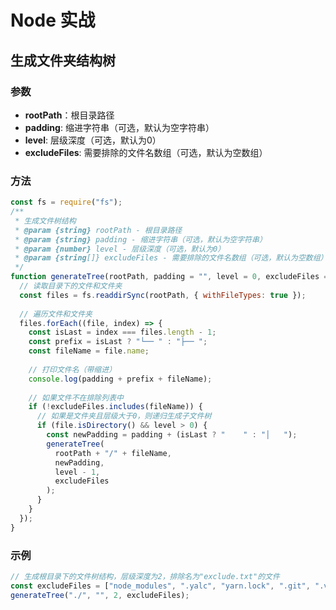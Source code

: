 # Node 实战

## 生成文件夹结构树

### 参数

*   **rootPath**：根目录路径
*   **padding**: 缩进字符串（可选，默认为空字符串）
*   **level**: 层级深度（可选，默认为0）
*   **excludeFiles**: 需要排除的文件名数组（可选，默认为空数组）

### 方法

```javascript
const fs = require("fs");
/**
 * 生成文件树结构
 * @param {string} rootPath - 根目录路径
 * @param {string} padding - 缩进字符串（可选，默认为空字符串）
 * @param {number} level - 层级深度（可选，默认为0）
 * @param {string[]} excludeFiles - 需要排除的文件名数组（可选，默认为空数组）
 */
function generateTree(rootPath, padding = "", level = 0, excludeFiles = []) {
  // 读取目录下的文件和文件夹
  const files = fs.readdirSync(rootPath, { withFileTypes: true });
  
  // 遍历文件和文件夹
  files.forEach((file, index) => {
    const isLast = index === files.length - 1;
    const prefix = isLast ? "└── " : "├── ";
    const fileName = file.name;
    
    // 打印文件名（带缩进）
    console.log(padding + prefix + fileName);
    
    // 如果文件不在排除列表中
    if (!excludeFiles.includes(fileName)) {
      // 如果是文件夹且层级大于0，则递归生成子文件树
      if (file.isDirectory() && level > 0) {
        const newPadding = padding + (isLast ? "    " : "│   ");
        generateTree(
          rootPath + "/" + fileName,
          newPadding,
          level - 1,
          excludeFiles
        );
      }
    }
  });
}
```

### 示例

```javascript
// 生成根目录下的文件树结构，层级深度为2，排除名为"exclude.txt"的文件
const excludeFiles = ["node_modules", ".yalc", "yarn.lock", ".git", ".vscode", "package-lock.json"]
generateTree("./", "", 2, excludeFiles);
```


